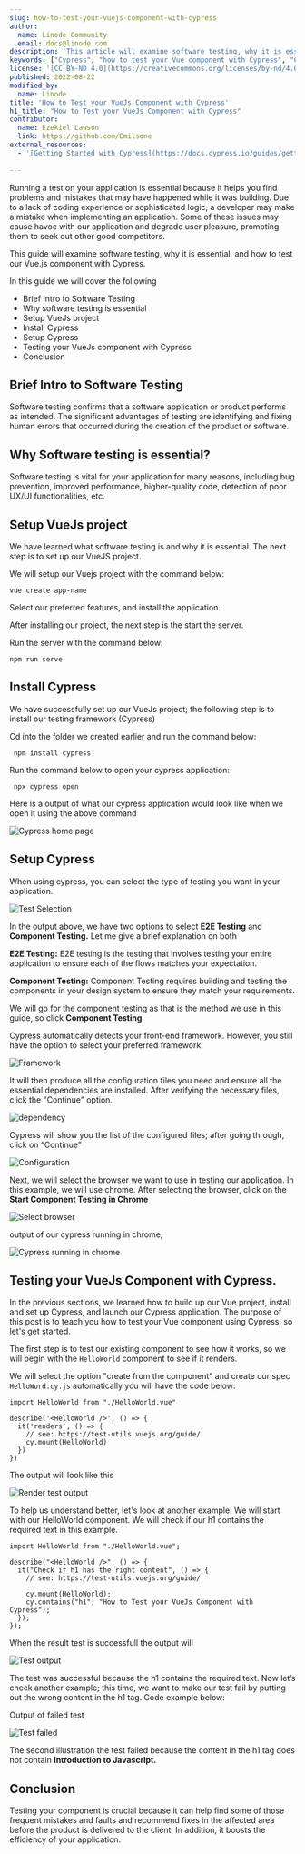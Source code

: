 ```yaml
---
slug: how-to-test-your-vuejs-component-with-cypress
author:
  name: Linode Community
  email: docs@linode.com
description: 'This article will examine software testing, why it is essential, and how to test our Vue.js application with Cypress.'
keywords: ["Cypress", "how to test your Vue component with Cypress", "Component", "VueJs"]
license: '[CC BY-ND 4.0](https://creativecommons.org/licenses/by-nd/4.0)'
published: 2022-08-22
modified_by:
  name: Linode
title: 'How to Test your VueJs Component with Cypress'
h1_title: "How to Test your VueJs Component with Cypress"
contributor:
  name: Ezekiel Lawson
  link: https://github.com/Emilsone
external_resources:
  - '[Getting Started with Cypress](https://docs.cypress.io/guides/getting-started/installing-cypress)'
 
---
```


Running a test on your application is essential because it helps you find problems and mistakes that may have happened while it was building. Due to a lack of coding experience or sophisticated logic, a developer may make a mistake when implementing an application. Some of these issues may cause havoc with our application and degrade user pleasure, prompting them to seek out other good competitors.

This guide will examine software testing, why it is essential, and how to test our Vue.js component with Cypress.

In this guide we will cover the following

* Brief Intro to Software Testing
* Why software testing is essential
* Setup VueJs project
* Install Cypress
* Setup Cypress
* Testing your VueJs component with Cypress 
* Conclusion

## Brief Intro to Software Testing
Software testing confirms that a software application or product performs as intended. The significant advantages of testing are identifying and fixing human errors that occurred during the creation of the product or software.


## Why Software testing is essential?

Software testing is vital for your application for many reasons, including bug prevention, improved performance, higher-quality code, detection of poor UX/UI functionalities, etc.

## Setup VueJs project

We have learned what software testing is and why it is essential. The next step is to set up our VueJS project.

We will setup our Vuejs project with the command below:

    vue create app-name  

Select our preferred features, and install the application.    

After installing our project, the next step is the start the server.

Run the server with the command below:

    npm run serve


## Install Cypress

We have successfully set up our VueJs project;  the following step is to install our testing framework (Cypress)

Cd into the folder we created earlier and run the command below:

     npm install cypress

Run the command below to open your cypress application:

     npx cypress open

Here is a output of what our cypress application would look like when we open it using the above command

![Cypress home page](cypress-page.png)

## Setup Cypress 

When using cypress, you can select the type of testing you want in your application.

![Test Selection](test-selection.png)

In the output above, we have two options to select **E2E Testing** and **Component Testing.** Let me give a brief explanation on both

**E2E Testing:** E2E testing is the testing that involves testing your entire application to ensure each of the flows matches your expectation.

**Component Testing:** Component Testing requires building and testing the components in your design system to ensure they match your requirements. 

We will go for the component testing as that is the method we use in this guide, so click **Component Testing**

Cypress automatically detects your front-end framework. However, you still have the option to select your preferred framework.

![Framework ](framework.png )

It will then produce all the configuration files you need and ensure all the essential dependencies are installed. After verifying the necessary files, click the "Continue" option.

![dependency ](dependency.png)

Cypress will show you the list of the configured files; after going through, click on “Continue”

![Configuration ](configure-file.png)

Next, we will select the browser we want to use in testing our application. In this example, we will use chrome. After selecting the browser, click on the **Start Component Testing in Chrome**

![Select browser ](select-browser.png)

output of our cypress running in chrome,

![Cypress running in chrome](cypress-browser.png)

## Testing your VueJs Component with Cypress.

In the previous sections, we learned how to build up our Vue project, install and set up Cypress, and launch our Cypress application. The purpose of this post is to teach you how to test your Vue component using Cypress, so let's get started.

The first step is to test our existing component to see how it works, so we will begin with the  `HelloWorld` component to see if it renders. 

We will select the option "create from the component" and create our spec `HelloWord.cy.js` automatically you will have the code below:

```
import HelloWorld from "./HelloWorld.vue"

describe('<HelloWorld />', () => {
  it('renders', () => {
    // see: https://test-utils.vuejs.org/guide/
    cy.mount(HelloWorld)
  })
})
```

The output will look like this

![Render test output](vue-test.png)

To help us understand better, let's look at another example. We will start with our HelloWorld component. We will check if our h1 contains the required text in this example.

```
import HelloWorld from "./HelloWorld.vue";

describe("<HelloWorld />", () => {
  it("Check if h1 has the right content", () => {
    // see: https://test-utils.vuejs.org/guide/

    cy.mount(HelloWorld);
    cy.contains("h1", "How to Test your VueJs Component with Cypress");
  });
});
```

When the result test is successfull the output will

![Test output](test-output.png)

The test was successful because the h1 contains the required text. Now let’s check another example; this time, we want to make our test fail by putting out the wrong content in the h1 tag. Code example below:


Output of failed test

![Test failed ](test-failed.png)

The second illustration the test failed because the content in the h1 tag does not contain **Introduction to Javascript.** 

## Conclusion

Testing your component is crucial because it can help find some of those frequent mistakes and faults and recommend fixes in the affected area before the product is delivered to the client. In addition, it boosts the efficiency of your application.




